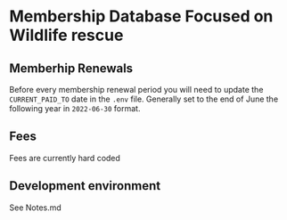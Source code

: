 # Membership Database Focused on Wildlife rescue

## Memberhip Renewals
Before every membership renewal period you will need to update the `CURRENT_PAID_TO`
date in the `.env` file.  Generally set to the end of June the following year in 
`2022-06-30` format. 

## Fees 
Fees are currently hard coded 

## Development environment
See Notes.md
